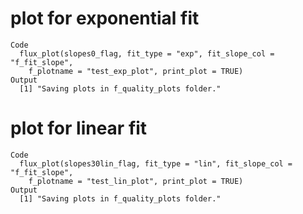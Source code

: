 # plot for exponential fit

    Code
      flux_plot(slopes0_flag, fit_type = "exp", fit_slope_col = "f_fit_slope",
        f_plotname = "test_exp_plot", print_plot = TRUE)
    Output
      [1] "Saving plots in f_quality_plots folder."

# plot for linear fit

    Code
      flux_plot(slopes30lin_flag, fit_type = "lin", fit_slope_col = "f_fit_slope",
        f_plotname = "test_lin_plot", print_plot = TRUE)
    Output
      [1] "Saving plots in f_quality_plots folder."

